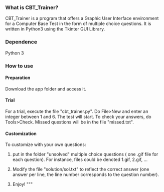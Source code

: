 ### What is CBT_Trainer? 
CBT_Trainer is a program that offers a Graphic User Interface environment for a Computer Base Test in the form
of multiple choice questions. It is written in Python3 using the Tkinter GUI
Library.

### Dependence
Python 3

### How to use

#### Preparation
Download the app folder and access it.

#### Trial
For a trial, execute the file "cbt_trainer.py". Do File>New and enter an
integer between 1 and 6. The test will start. To check your answers, 
do Tools>Check. Missed questions will be in the file "missed.txt".

#### Customization
To customize with your own questions:

1. put in the folder "unsolved" multiple choice questions
( one .gif file for each question). For instance, files
could be denoted 1.gif, 2.gif, ...

2. Modify the file "solution/sol.txt" to reflect the correct answer 
(one answer per line, the line number corresponds to the question number).

3. Enjoy!
"""
